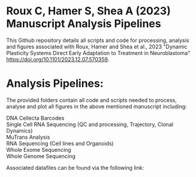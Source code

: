 # Roux C, Hamer S, Shea A (2023) Manuscript Analysis Pipelines
This Github repository details all scripts and code for processing, analysis and figures associated with Roux, Hamer and Shea et al., 2023 "Dynamic Plasticity Systems Direct Early Adaptation to Treatment in Neuroblastoma" https://doi.org/10.1101/2023.12.07.570359.

# Analysis Pipelines:

The provided folders contain all code and scripts needed to process, analyse and plot all figures in the above mentioned manuscript including:

DNA Cellecta Barcodes \
Single Cell RNA Sequencing (QC and processing, Trajectory, Clonal Dynamics) \
MuTrans Analysis \
RNA Sequencing (Cell lines and Organoids) \
Whole Exome Sequencing \
Whole Genome Sequencing 

Associated datafiles can be found via the following link: 
